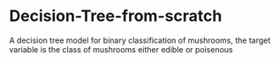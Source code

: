 # Decision-Tree-from-scratch
A decision tree model for binary classification of mushrooms, the target variable is the class of mushrooms either edible or poisenous
